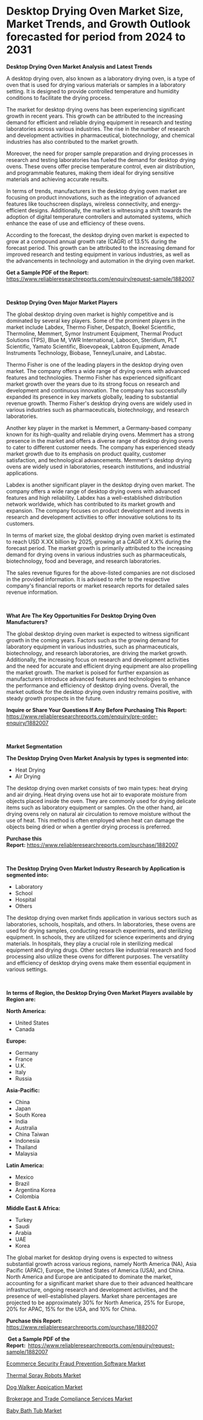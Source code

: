 <p><h1>Desktop Drying Oven Market Size, Market Trends, and Growth Outlook forecasted for period from 2024 to 2031</h1></p><p><strong>Desktop Drying Oven Market Analysis and Latest Trends</strong></p>
<p><p>A desktop drying oven, also known as a laboratory drying oven, is a type of oven that is used for drying various materials or samples in a laboratory setting. It is designed to provide controlled temperature and humidity conditions to facilitate the drying process.</p><p>The market for desktop drying ovens has been experiencing significant growth in recent years. This growth can be attributed to the increasing demand for efficient and reliable drying equipment in research and testing laboratories across various industries. The rise in the number of research and development activities in pharmaceutical, biotechnology, and chemical industries has also contributed to the market growth.</p><p>Moreover, the need for proper sample preparation and drying processes in research and testing laboratories has fueled the demand for desktop drying ovens. These ovens offer precise temperature control, even air distribution, and programmable features, making them ideal for drying sensitive materials and achieving accurate results.</p><p>In terms of trends, manufacturers in the desktop drying oven market are focusing on product innovations, such as the integration of advanced features like touchscreen displays, wireless connectivity, and energy-efficient designs. Additionally, the market is witnessing a shift towards the adoption of digital temperature controllers and automated systems, which enhance the ease of use and efficiency of these ovens.</p><p>According to the forecast, the desktop drying oven market is expected to grow at a compound annual growth rate (CAGR) of 13.5% during the forecast period. This growth can be attributed to the increasing demand for improved research and testing equipment in various industries, as well as the advancements in technology and automation in the drying oven market.</p></p>
<p><strong>Get a Sample PDF of the Report:&nbsp;</strong> <a href="https://www.reliableresearchreports.com/enquiry/request-sample/1882007">https://www.reliableresearchreports.com/enquiry/request-sample/1882007</a></p>
<p>&nbsp;</p>
<p><strong>Desktop Drying Oven Major Market Players</strong></p>
<p><p>The global desktop drying oven market is highly competitive and is dominated by several key players. Some of the prominent players in the market include Labdex, Thermo Fisher, Despatch, Boekel Scientific, Thermoline, Memmert, Symor Instrument Equipment, Thermal Product Solutions (TPS), Blue M, VWR International, Labocon, Steridium, PLT Scientific, Yamato Scientific, Bioevopeak, Labtron Equipment, Amade Instruments Technology, Biobase, Tenney/Lunaire, and Labstac.</p><p>Thermo Fisher is one of the leading players in the desktop drying oven market. The company offers a wide range of drying ovens with advanced features and technologies. Thermo Fisher has experienced significant market growth over the years due to its strong focus on research and development and continuous innovation. The company has successfully expanded its presence in key markets globally, leading to substantial revenue growth. Thermo Fisher's desktop drying ovens are widely used in various industries such as pharmaceuticals, biotechnology, and research laboratories.</p><p>Another key player in the market is Memmert, a Germany-based company known for its high-quality and reliable drying ovens. Memmert has a strong presence in the market and offers a diverse range of desktop drying ovens to cater to different customer needs. The company has experienced steady market growth due to its emphasis on product quality, customer satisfaction, and technological advancements. Memmert's desktop drying ovens are widely used in laboratories, research institutions, and industrial applications.</p><p>Labdex is another significant player in the desktop drying oven market. The company offers a wide range of desktop drying ovens with advanced features and high reliability. Labdex has a well-established distribution network worldwide, which has contributed to its market growth and expansion. The company focuses on product development and invests in research and development activities to offer innovative solutions to its customers.</p><p>In terms of market size, the global desktop drying oven market is estimated to reach USD X.XX billion by 2025, growing at a CAGR of X.X% during the forecast period. The market growth is primarily attributed to the increasing demand for drying ovens in various industries such as pharmaceuticals, biotechnology, food and beverage, and research laboratories.</p><p>The sales revenue figures for the above-listed companies are not disclosed in the provided information. It is advised to refer to the respective company's financial reports or market research reports for detailed sales revenue information.</p></p>
<p>&nbsp;</p>
<p><strong>What Are The Key Opportunities For Desktop Drying Oven Manufacturers?</strong></p>
<p><p>The global desktop drying oven market is expected to witness significant growth in the coming years. Factors such as the growing demand for laboratory equipment in various industries, such as pharmaceuticals, biotechnology, and research laboratories, are driving the market growth. Additionally, the increasing focus on research and development activities and the need for accurate and efficient drying equipment are also propelling the market growth. The market is poised for further expansion as manufacturers introduce advanced features and technologies to enhance the performance and efficiency of desktop drying ovens. Overall, the market outlook for the desktop drying oven industry remains positive, with steady growth prospects in the future.</p></p>
<p><strong>Inquire or Share Your Questions If Any Before Purchasing This Report:</strong> <a href="https://www.reliableresearchreports.com/enquiry/pre-order-enquiry/1882007">https://www.reliableresearchreports.com/enquiry/pre-order-enquiry/1882007</a></p>
<p>&nbsp;</p>
<p><strong>Market Segmentation</strong></p>
<p><strong>The Desktop Drying Oven Market Analysis by types is segmented into:</strong></p>
<p><ul><li>Heat Drying</li><li>Air Drying</li></ul></p>
<p><p>The desktop drying oven market consists of two main types: heat drying and air drying. Heat drying ovens use hot air to evaporate moisture from objects placed inside the oven. They are commonly used for drying delicate items such as laboratory equipment or samples. On the other hand, air drying ovens rely on natural air circulation to remove moisture without the use of heat. This method is often employed when heat can damage the objects being dried or when a gentler drying process is preferred.</p></p>
<p><strong>Purchase this Report:&nbsp;</strong><a href="https://www.reliableresearchreports.com/purchase/1882007">https://www.reliableresearchreports.com/purchase/1882007</a></p>
<p>&nbsp;</p>
<p><strong>The Desktop Drying Oven Market Industry Research by Application is segmented into:</strong></p>
<p><ul><li>Laboratory</li><li>School</li><li>Hospital</li><li>Others</li></ul></p>
<p><p>The desktop drying oven market finds application in various sectors such as laboratories, schools, hospitals, and others. In laboratories, these ovens are used for drying samples, conducting research experiments, and sterilizing equipment. In schools, they are utilized for science experiments and drying materials. In hospitals, they play a crucial role in sterilizing medical equipment and drying drugs. Other sectors like industrial research and food processing also utilize these ovens for different purposes. The versatility and efficiency of desktop drying ovens make them essential equipment in various settings.</p></p>
<p>&nbsp;</p>
<p><strong>In terms of Region, the Desktop Drying Oven Market Players available by Region are:</strong></p>
<p>
    <p> <strong> North America: </strong>
        <ul>
            <li>United States</li>
            <li>Canada</li>
        </ul>
        </p> 
    <p> <strong> Europe: </strong>
        <ul>
            <li>Germany</li>
            <li>France</li>
            <li>U.K.</li>
            <li>Italy</li>
            <li>Russia</li>
        </ul>
        </p> 
    <p> <strong> Asia-Pacific: </strong>
        <ul>
            <li>China</li>
            <li>Japan</li>
            <li>South Korea</li>
            <li>India</li>
            <li>Australia</li>
            <li>China Taiwan</li>
            <li>Indonesia</li>
            <li>Thailand</li>
            <li>Malaysia</li>
        </ul>
        </p> 
    <p> <strong> Latin America: </strong>
        <ul>
            <li>Mexico</li>
            <li>Brazil</li>
            <li>Argentina Korea</li>
            <li>Colombia</li>
        </ul>
        </p> 
    <p> <strong> Middle East & Africa: </strong>
        <ul>
            <li>Turkey</li>
            <li>Saudi</li>
            <li>Arabia</li>
            <li>UAE</li>
            <li>Korea</li>
        </ul>
    </p>
    </p>
<p><p>The global market for desktop drying ovens is expected to witness substantial growth across various regions, namely North America (NA), Asia Pacific (APAC), Europe, the United States of America (USA), and China. North America and Europe are anticipated to dominate the market, accounting for a significant market share due to their advanced healthcare infrastructure, ongoing research and development activities, and the presence of well-established players. Market share percentages are projected to be approximately 30% for North America, 25% for Europe, 20% for APAC, 15% for the USA, and 10% for China.</p></p>
<p><strong>Purchase this Report: </strong><a href="https://www.reliableresearchreports.com/purchase/1882007">https://www.reliableresearchreports.com/purchase/1882007</a></p>
<p>&nbsp;<strong>Get a Sample PDF of the Report:&nbsp;&nbsp;</strong><a href="https://www.reliableresearchreports.com/enquiry/request-sample/1882007">https://www.reliableresearchreports.com/enquiry/request-sample/1882007</a></p>
<p><strong></strong></p>
<p><p><a href="https://medium.com/@gloriariley1968/ecommerce-security-fraud-prevention-software-market-competitive-analysis-market-trends-and-523b85b54259">Ecommerce Security Fraud Prevention Software Market</a></p><p><a href="https://github.com/FassouRP/Market-Research-Report-List-2/blob/main/thermal-spray-robots-market.md">Thermal Spray Robots Market</a></p><p><a href="https://medium.com/@gloriariley1968/dog-walker-appication-market-size-cagr-trends-2024-2030-ebf7a7722e8e">Dog Walker Appication Market</a></p><p><a href="https://medium.com/@gloriariley1968/brokerage-and-trade-compliance-services-market-furnishes-information-on-market-share-market-d09d0c870c45">Brokerage and Trade Compliance Services Market</a></p><p><a href="https://github.com/ashepherd82/Market-Research-Report-List-2/blob/main/baby-bath-tub-market.md">Baby Bath Tub Market</a></p></p>